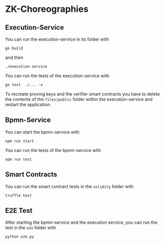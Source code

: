 # ZK-Choreographies

## Execution-Service

You can run the execution-service in its folder with 
```
go build
```
and then 
```
./execution-service
```

You can run the tests of the execution-service with 
``` 
go test  ./... -v
```

To recreate proving keys and the verifier smart contracts you have to delete the contents of the `files/public` folder within the execution-service and restart the application.

## Bpmn-Service

You can start the bpmn-service with 

```
npm run start
```

You can run the tests of the bpmn-service with 
```
npm run test
```

## Smart Contracts

You can run the smart contract tests in the `solidity` folder with
```
truffle test
```

## E2E Test 
After starting the bpmn-service and the execution service, you can run the test in the `e2e` folder with 
```
python e2e.py
```